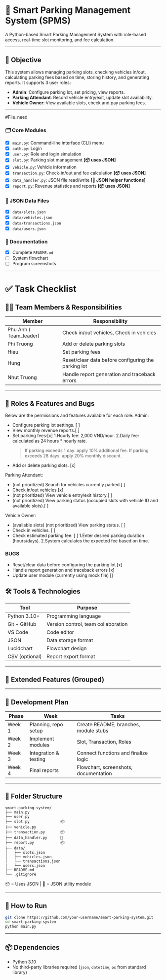 # 🚗 Smart Parking Management System (SPMS)

A Python-based Smart Parking Management System with role-based access, real-time slot monitoring, and fee calculation.

---

## 🎯 Objective

This system allows managing parking slots, checking vehicles in/out, calculating parking fees based on time, storing history, and generating reports. It supports 3 user roles:

- **Admin**: Configure parking lot, set pricing, view reports.
- **Parking Attendant**: Record vehicle entry/exit, update slot availability.
- **Vehicle Owner**: View available slots, check and pay parking fees.

---
#File_need
### 🗂 Core Modules
- [x] `main.py`: Command-line interface (CLI) menu
- [x] `auth.py`: Login
- [x] `user.py`: Role and login simulation
- [x] `slot.py`: Parking slot management **[📦 uses JSON]**
- [x] `vehicle.py`: Vehicle information
- [x] `transaction.py`: Check-in/out and fee calculation **[📦 uses JSON]**
- [x] `data_handler.py`: JSON file read/write **[🔧 JSON helper functions]**
- [x] `report.py`: Revenue statistics and reports **[📦 uses JSON]**

### 📂 JSON Data Files
- [x] `data/slots.json`
- [x] `data/vehicles.json`
- [x] `data/transactions.json`
- [x] `data/users.json`

### 📸 Documentation
- [x] Complete `README.md`
- [ ] System flowchart
- [ ] Program screenshots

---
# ✅ Task Checklist
## 🧑‍💻 Team Members & Responsibilities

| Member | Responsibility | 
|--------|----------------|
| Phu Anh ( Team_leader) | Check in/out vehicles, Check in vehicles | 
| Phi Truong | Add or delete parking slots |
| Hieu | Set parking fees |
| Hung | Reset/clear data before configuring the parking lot |
| Nhut Truong  | Handle report generation and traceback errors |

---
## 🔐 Roles & Features and Bugs
Below are the permissions and features available for each role:
Admin:
- Configure parking lot settings. [ ]
- View monthly revenue reports.[ ]
- Set parking fees:[x]
  1.Hourly fee: 2,000 VND/hour.
  2.Daily fee: calculated as 24 hours * hourly rate.
     > If parking exceeds 1 day: apply 10% additional fee.
     > If parking exceeds 28 days: apply 20% monthly discount.
- Add or delete parking slots. [x]

Parking Attendant:
- (not prioritized) Search for vehicles currently parked.[ ]
- Check in/out vehicles.[x]
- (not prioritized) View vehicle entry/exit history.[ ]
- (not prioritized) View parking status (occupied slots with vehicle ID and available slots).[ ]

Vehicle Owner:
- (available slots) (not prioritized) View parking status. [ ]
- Check in vehicles. [ ]
- Check estimated parking fee: [ ]
  1.Enter desired parking duration (hours/days).
  2.System calculates the expected fee based on time.
### BUGS
- Reset/clear data before configuring the parking lot [x]
- Handle report generation and traceback errors [x]
- Update user module (currently using mock file) []

## 🛠️ Tools & Technologies

| Tool | Purpose |
|------|---------|
| Python 3.10+ | Programming language |
| Git + GitHub | Version control, team collaboration |
| VS Code | Code editor |
| JSON | Data storage format |
| Lucidchart | Flowchart design |
| CSV (optional) | Report export format |

---

## 🌟 Extended Features (Grouped)
---

## 🧭 Development Plan

| Phase | Week | Tasks |
|-------|------|-------|
| Week 1 | Planning, repo setup | Create README, branches, module stubs |
| Week 2 | Implement modules | Slot, Transaction, Roles |
| Week 3 | Integration & testing | Connect functions and finalize logic |
| Week 4 | Final reports | Flowchart, screenshots, documentation |

---

## 🧱 Folder Structure

```
smart-parking-system/
├── main.py
├── user.py
├── slot.py              📦
├── vehicle.py
├── transaction.py       📦
├── data_handler.py      🔧
├── report.py            📦
├── data/
│   ├── slots.json
│   ├── vehicles.json
│   └── transactions.json
|   └── users.json
├── README.md
└── .gitignore
```

📦 = Uses JSON | 🔧 = JSON utility module

---

## 🚀 How to Run

```bash
git clone https://github.com/your-username/smart-parking-system.git
cd smart-parking-system
python main.py
```
---

## 📦 Dependencies

- Python 3.10
- No third-party libraries required (`json`, `datetime`, `os` from standard library)



